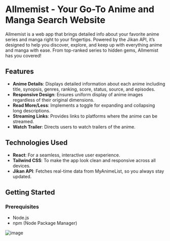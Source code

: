 # Allmemist - Your Go-To Anime and Manga Search Website

Allmemist is a web app that brings detailed info about your favorite anime series and manga right to your fingertips. Powered by the Jikan API, it’s designed to help you discover, explore, and keep up with everything anime and manga with ease. From top-ranked series to hidden gems, Allmemist has you covered!

## Features

- **Anime Details**: Displays detailed information about each anime including title, synopsis, genres, ranking, score, status, source, and episodes.
- **Responsive Design**: Ensures uniform display of anime images regardless of their original dimensions.
- **Read More/Less**: Implements a toggle for expanding and collapsing long descriptions.
- **Streaming Links**: Provides links to platforms where the anime can be streamed.
- **Watch Trailer**: Directs users to watch trailers of the anime.

## Technologies Used

- **React**: For a seamless, interactive user experience.
- **Tailwind CSS**: To make the app look clean and responsive across all devices.
- **Jikan API**: Fetches real-time data from MyAnimeList, so you always stay updated.

## Getting Started

### Prerequisites

- Node.js
- npm (Node Package Manager)

![image](https://github.com/user-attachments/assets/df741c2c-78ec-488d-9920-4d8bcd3b7809)
